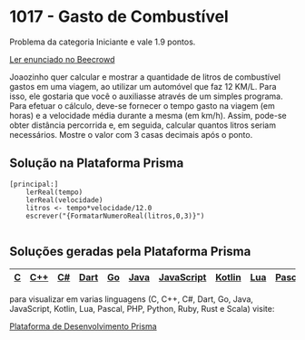 # 1017 - Gasto de Combustível

Problema da categoria Iniciante e vale 1.9 pontos.

[Ler enunciado no Beecrowd](https://www.beecrowd.com.br/judge/en/problems/view/1017)


Joaozinho quer calcular e mostrar a quantidade de litros de combustível gastos em uma viagem, ao utilizar um automóvel que faz 12 KM/L. Para isso, ele gostaria que você o auxiliasse através de um simples programa. Para efetuar o cálculo, deve-se fornecer o tempo gasto na viagem (em horas) e a velocidade média durante a mesma (em km/h). Assim, pode-se obter distância percorrida e, em seguida, calcular quantos litros seriam necessários. Mostre o valor com 3 casas decimais após o ponto.

## Solução na Plataforma Prisma
``` 
[principal:]
    lerReal(tempo)
    lerReal(velocidade)
    litros <- tempo*velocidade/12.0
    escrever("{FormatarNumeroReal(litros,0,3)}")
    
```

## Soluções geradas pela Plataforma Prisma

|[C](https://www.prisma.dev.br/tela-demo-transpilado.html?idDemo=1017&Categoria=Iniciante&idTarget=1)|[C++](https://www.prisma.dev.br/tela-demo-transpilado.html?idDemo=1017&Categoria=Iniciante&idTarget=2)|[C#](https://www.prisma.dev.br/tela-demo-transpilado.html?idDemo=1017&Categoria=Iniciante&idTarget=3)|[Dart](https://www.prisma.dev.br/tela-demo-transpilado.html?idDemo=1017&Categoria=Iniciante&idTarget=4)|[Go](https://www.prisma.dev.br/tela-demo-transpilado.html?idDemo=1017&Categoria=Iniciante&idTarget=5)|[Java](https://www.prisma.dev.br/tela-demo-transpilado.html?idDemo=1017&Categoria=Iniciante&idTarget=6)|[JavaScript](https://www.prisma.dev.br/tela-demo-transpilado.html?idDemo=1017&Categoria=Iniciante&idTarget=7)|[Kotlin](https://www.prisma.dev.br/tela-demo-transpilado.html?idDemo=1017&Categoria=Iniciante&idTarget=8)|[Lua](https://www.prisma.dev.br/tela-demo-transpilado.html?idDemo=1017&Categoria=Iniciante&idTarget=9)|[Pascal](https://www.prisma.dev.br/tela-demo-transpilado.html?idDemo=1017&Categoria=Iniciante&idTarget=10)|[PHP](https://www.prisma.dev.br/tela-demo-transpilado.html?idDemo=1017&Categoria=Iniciante&idTarget=11)|[Python](https://www.prisma.dev.br/tela-demo-transpilado.html?idDemo=1017&Categoria=Iniciante&idTarget=12)|[Ruby](https://www.prisma.dev.br/tela-demo-transpilado.html?idDemo=1017&Categoria=Iniciante&idTarget=13)|[Rust](https://www.prisma.dev.br/tela-demo-transpilado.html?idDemo=1017&Categoria=Iniciante&idTarget=14)|[Scala](https://www.prisma.dev.br/tela-demo-transpilado.html?idDemo=1017&Categoria=Iniciante&idTarget=15)|
 --- | --- | --- | --- | --- | --- | --- | --- | --- | --- | --- | --- | --- | --- | --- |

para visualizar em varias linguagens (C, C++, C#, Dart, Go, Java, JavaScript, Kotlin, Lua, Pascal, PHP, Python, Ruby, Rust e Scala) visite:

[Plataforma de Desenvolvimento Prisma](https://www.prisma.dev.br/tela-demo.html?idDemo=1017&Categoria=Iniciante)
